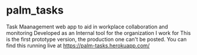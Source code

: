 # palm_tasks

Task Maanagement web app to aid in workplace collaboration and monitoring
Developed as an Internal tool for the organization I work for
This is the first prototype version, the production one can't be posted.
You can find this running live at https://palm-tasks.herokuapp.com/
